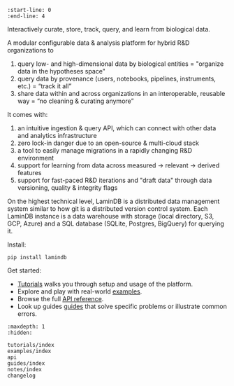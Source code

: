 ```{include} ../README.md
:start-line: 0
:end-line: 4
```

Interactively curate, store, track, query, and learn from biological data.

A modular configurable data & analysis platform for hybrid R&D organizations to

<!-- Key features/functionality/capabilities -->

1. query low- and high-dimensional data by biological entities = "organize data in the hypotheses space"
2. query data by provenance (users, notebooks, pipelines, instruments, etc.) = “track it all”
3. share data within and across organizations in an interoperable, reusable way = “no cleaning & curating anymore”

<!-- User experience -->

It comes with:

1. an intuitive ingestion & query API, which can connect with other data and analytics infrastructure
2. zero lock-in danger due to an open-source & multi-cloud stack
3. a tool to easily manage migrations in a rapidly changing R&D environment
4. support for learning from data across measured → relevant → derived features
5. support for fast-paced R&D iterations and "draft data" through data versioning, quality & integrity flags

<!-- High-level technical specification -->

On the highest technical level, LaminDB is a distributed data management system similar to how git is a distributed version control system.
Each LaminDB instance is a data warehouse with storage (local directory, S3, GCP, Azure) and a SQL database (SQLite, Postgres, BigQuery) for querying it.

Install:

```
pip install lamindb
```

Get started:

- [Tutorials](tutorials/index) walks you through setup and usage of the platform.
- Explore and play with real-world [examples](examples/index).
- Browse the full [API reference](api).
- Look up guides [guides](guides/index) that solve specific problems or illustrate common errors.

```{toctree}
:maxdepth: 1
:hidden:

tutorials/index
examples/index
api
guides/index
notes/index
changelog
```
